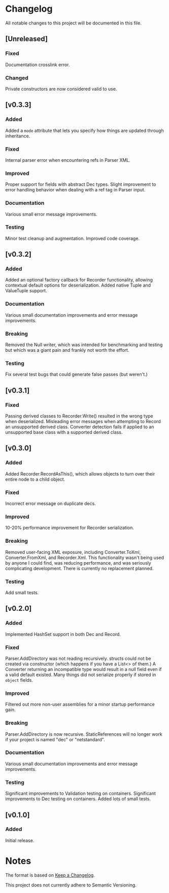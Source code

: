 # Changelog
All notable changes to this project will be documented in this file.


## [Unreleased]
### Fixed
Documentation crosslink error.

### Changed
Private constructors are now considered valid to use.


## [v0.3.3]
### Added
Added a `mode` attribute that lets you specify how things are updated through inheritance.

### Fixed
Internal parser error when encountering refs in Parser XML.

### Improved
Proper support for fields with abstract Dec types.
Slight improvement to error handling behavior when dealing with a ref tag in Parser input.

### Documentation
Various small error message improvements.

### Testing
Minor test cleanup and augmentation.
Improved code coverage.


## [v0.3.2]
### Added
Added an optional factory callback for Recorder functionality, allowing contextual default options for deserialization.
Added native Tuple and ValueTuple support.

### Documentation
Various small documentation improvements and error message improvements.

### Breaking
Removed the Null writer, which was intended for benchmarking and testing but which was a giant pain and frankly not worth the effort.

### Testing
Fix several test bugs that could generate false passes (but weren't.)


## [v0.3.1]
### Fixed
Passing derived classes to Recorder.Write() resulted in the wrong type when deserialized.
Misleading error messages when attempting to Record an unsupported derived class.
Converter detection fails if applied to an unsupported base class with a supported derived class.


## [v0.3.0]
### Added
Added Recorder.RecordAsThis(), which allows objects to turn over their entire node to a child object.

### Fixed
Incorrect error message on duplicate decs.

### Improved
10-20% performance improvement for Recorder serialization.

### Breaking
Removed user-facing XML exposure, including Converter.ToXml, Converter.FromXml, and Recorder.Xml. This functionality wasn't being used by anyone I could find, was reducing performance, and was seriously complicating development. There is currently no replacement planned.

### Testing
Add small tests.


## [v0.2.0]
### Added
Implemented HashSet support in both Dec and Record.

### Fixed
Parser.AddDirectory was not reading recursively.
structs could not be created via constructor (which happens if you have a List<> of them.)
A Converter returning an incompatible type would result in a null field even if a valid default existed.
Many things did not serialize properly if stored in `object` fields.

### Improved
Filtered out more non-user assemblies for a minor startup performance gain.

### Breaking
Parser.AddDirectory is now recursive.
StaticReferences will no longer work if your project is named "dec" or "netstandard".

### Documentation
Various small documentation improvements and error message improvements.

### Testing
Significant improvements to Validation testing on containers.
Significant improvements to Dec testing on containers.
Added lots of small tests.


## [v0.1.0]
### Added
Initial release.

 
# Notes

The format is based on [Keep a Changelog](https://keepachangelog.com/en/1.0.0/).

This project does not currently adhere to Semantic Versioning.
